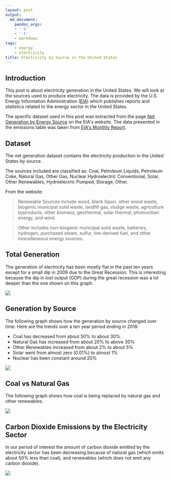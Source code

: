 ```yaml
---
layout: post
output:
  md_document:
    pandoc_args:
    - '-s'
    - '-t'
    - markdown
tags:
    - energy
    - electricity
title: Electricity by Source in the United States
---
```


Introduction
------------

This post is about electricity generation in the United States. We will
look at the sources used to produce electricity. The data is provided by
the U.S. Energy Information Administration ([EIA](https://www.eia.gov/))
which publishes reports and statistics related to the energy sector in
the United States.

The specific dataset used in this post was extracted from the page [Net
Generation by Energy
Source](https://www.eia.gov/electricity/monthly/epm_table_grapher.php?t=epmt_1_01)
on the EIA's website. The data presented in the emissions table was
taken from [EIA's Monthly
Report](https://www.eia.gov/totalenergy/data/monthly/#environment).

Dataset
-------

The net generation dataset contains the electricity production in the
United States by source.

The sources included are classified as: Coal, Petroleum Liquids,
Petroleum Coke, Natural Gas, Other Gas, Nuclear Hydroelectric
Conventional, Solar, Other Renewables, Hydroelectric Pumped, Storage,
Other.

From the website:

> Renewable Sources include wood, black liquor, other wood waste,
> biogenic municipal solid waste, landfill gas, sludge waste,
> agriculture byproducts, other biomass, geothermal, solar thermal,
> photovoltaic energy, and wind.

> Other includes non-biogenic municipal solid waste, batteries,
> hydrogen, purchased steam, sulfur, tire-derived fuel, and other
> miscellaneous energy sources.

Total Generation
----------------

The generation of electricity has been mostly flat in the past ten years
except for a small dip in 2009 due to the Great Recession. This is
interesting because the dip in lost output (GDP) during the great
recession was a lot deeper than the one shown on this graph.

![](/assets/electricity-sources/unnamed-chunk-1-1.png)

Generation by Source
--------------------

The following graph shows how the generation by source changed over
time. Here are the trends over a ten year period ending in 2016:

-   Coal has decreased from about 50% to about 30%.
-   Natural Gas has increased from about 20% to above 30%
-   Other Renewables increased from about 2% to about 5%
-   Solar went from almost zero (0.01%) to almost 1%
-   Nuclear has been constant around 20%

![](/assets/electricity-sources/unnamed-chunk-2-1.png)

Coal vs Natural Gas
-------------------

The following graph shows how coal is being replaced by natural gas and
other renewables.

![](/assets/electricity-sources/unnamed-chunk-3-1.png)

Carbon Dioxide Emissions by the Electricity Sector
--------------------------------------------------

In our period of interest the amount of carbon dioxide emitted by the
electricity sector has been decreasing because of natural gas (which
emits about 50% less than coal), and renewables (which does not emit any
carbon dioxide).

![](/assets/electricity-sources/unnamed-chunk-4-1.png)
